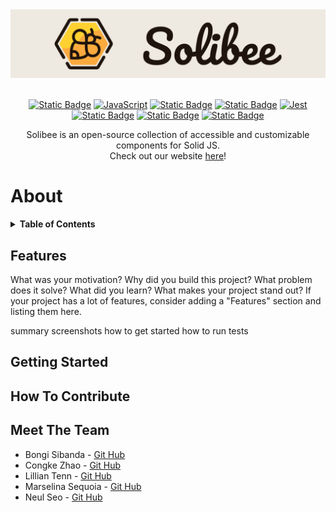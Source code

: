 <div align="center">
  <a href="http://www.solibee.dev">
    <img src="assets/solibee-logo-thin.png" alt="LogoAndName">
  </a>
</div>

<br/>

<div align='center'>

[![Static Badge](https://img.shields.io/badge/Solid_JS-335c81?style=flat-square&logo=Solid&logoColor=65afff)](https://www.solidjs.com/) [![JavaScript](https://img.shields.io/badge/JavaScript-172121?style=flat-square&logo=javascript)](https://www.javascript.com/) [![Static Badge](https://img.shields.io/badge/Typescript-6290c3?style=flat-square&logo=Typescript&logoColor=1d3354)](https://www.typescriptlang.org/) [![Static Badge](https://img.shields.io/badge/Tailwind_CSS-797a9e?style=flat-square&logo=Tailwind%20CSS&logoColor=84d2f6)](https://tailwindcss.com/) [![Jest](https://img.shields.io/badge/Jest-571f4e?style=flat-square&logo=Jest&logoColor=e7e5df)](https://jestjs.io/) [![Static Badge](https://img.shields.io/badge/HTML-fb8f67?style=flat-square&logo=HTML5&logoColor=fdfffc)](https://html.com/) [![Static Badge](https://img.shields.io/badge/Vite-f7ee7f?style=flat-square&logo=Vite&logoColor=7f2ccb)](https://vitejs.dev/) [![Static Badge](https://img.shields.io/badge/NPM-883955?style=flat-square&logo=NPM&logoColor=d1becf)](https://www.npmjs.com/)

</div>

</div>

<p align="center">
Solibee is an open-source collection of accessible and customizable components for Solid JS. <br/>Check out our website <a href="http://www.solibee.dev/">here</a>!
</p>

# About

<details>
  <summary><strong>Table of Contents</strong></summary>
  <ul>
    <li><a href="#features">Features</a></li>
    <li><a href="#getting-started">Getting Started</a></li>
    <li><a href="#how-to-contribute">How to Contribute</a></li>
    <li><a href="#meet-the-team">Meet the Team</a></li>
  </ul>
</details>

## Features

What was your motivation?
Why did you build this project?
What problem does it solve?
What did you learn?
What makes your project stand out?
If your project has a lot of features, consider adding a "Features" section and listing them here.


summary
screenshots
how to get started
how to run tests





## Getting Started

## How To Contribute

## Meet The Team

- Bongi Sibanda - [Git Hub](https://github.com/trialnerr)
- Congke Zhao - [Git Hub](https://github.com/CK-Zhao)
- Lillian Tenn - [Git Hub](https://github.com/tenn501)
- Marselina Sequoia - [Git Hub](https://github.com/marsbird)
- Neul Seo - [Git Hub](https://github.com/neulseo2)
